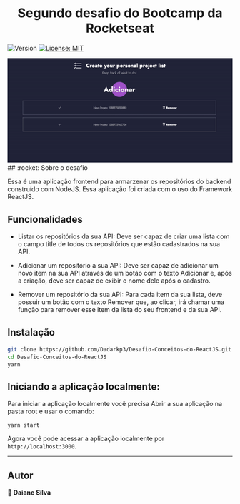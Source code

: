 <h1 align="center">Segundo desafio do Bootcamp da Rocketseat</h1>
<p>
  <img alt="Version" src="https://img.shields.io/badge/version-1.0.0-blue.svg?cacheSeconds=2592000" />
  <a href="#" target="_blank">
    <img alt="License: MIT" src="https://img.shields.io/badge/License-MIT-yellow.svg" />
  </a>
</p>
<center>
  <img alt="Version" src="./images/captureScreen.gif" />
</center>
## :rocket: Sobre o desafio

Essa é uma aplicação frontend para armarzenar os repositórios do backend construído com NodeJS. Essa aplicação foi criada com o uso do Framework ReactJS.

## Funcionalidades

- Listar os repositórios da sua API: Deve ser capaz de criar uma lista com o campo title de todos os repositórios que estão cadastrados na sua API.

- Adicionar um repositório a sua API: Deve ser capaz de adicionar um novo item na sua API através de um botão com o texto Adicionar e, após a criação, deve ser capaz de exibir o nome dele após o cadastro.

- Remover um repositório da sua API: Para cada item da sua lista, deve possuir um botão com o texto Remover que, ao clicar, irá chamar uma função para remover esse item da lista do seu frontend e da sua API.

## Instalação

```sh
git clone https://github.com/Dadarkp3/Desafio-Conceitos-do-ReactJS.git
cd Desafio-Conceitos-do-ReactJS
yarn
```

## Iniciando a aplicação localmente:

Para iniciar a aplicação localmente você precisa
Abrir a sua aplicação na pasta root e usar o comando:

```
yarn start
```

Agora você pode acessar a aplicação localmente por `http://localhost:3000`.

---

## Autor

:woman: **Daiane Silva**
